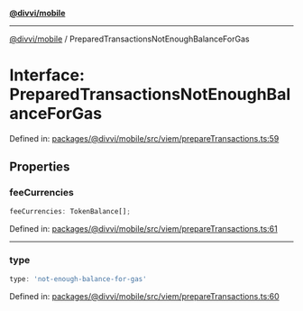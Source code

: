 [**@divvi/mobile**](../README.md)

---

[@divvi/mobile](../README.md) / PreparedTransactionsNotEnoughBalanceForGas

# Interface: PreparedTransactionsNotEnoughBalanceForGas

Defined in: [packages/@divvi/mobile/src/viem/prepareTransactions.ts:59](https://github.com/divvixyz/divvi-mobile/blob/main/packages/@divvi/mobile/src/viem/prepareTransactions.ts#L59)

## Properties

### feeCurrencies

```ts
feeCurrencies: TokenBalance[];
```

Defined in: [packages/@divvi/mobile/src/viem/prepareTransactions.ts:61](https://github.com/divvixyz/divvi-mobile/blob/main/packages/@divvi/mobile/src/viem/prepareTransactions.ts#L61)

---

### type

```ts
type: 'not-enough-balance-for-gas'
```

Defined in: [packages/@divvi/mobile/src/viem/prepareTransactions.ts:60](https://github.com/divvixyz/divvi-mobile/blob/main/packages/@divvi/mobile/src/viem/prepareTransactions.ts#L60)
